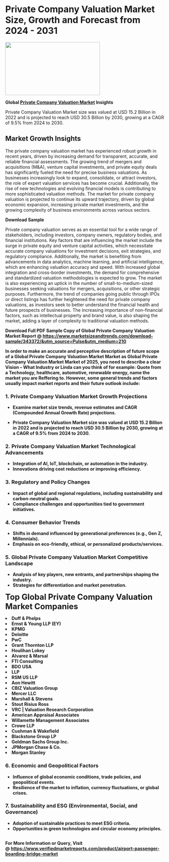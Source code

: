 <H1>Private Company Valuation Market Size, Growth and Forecast from 2024 - 2031</H1><img class="aligncenter size-medium wp-image-584254" src="https://thirdeyenews.in/wp-content/uploads/2024/09/Global-Market-Research-300x168.jpeg" alt="" width="300" height="168" /><p><strong>Global&nbsp;<a href="https://www.marketsizeandtrends.com/download-sample/343372/&amp;utm_source=Pulse&amp;utm_medium=210">Private Company Valuation Market</a> Insights</strong></p><p>Private Company Valuation Market size was valued at USD 15.2 Billion in 2022 and is projected to reach USD 30.5 Billion by 2030, growing at a CAGR of 9.5% from 2024 to 2030.</p><p><h2>Market Growth Insights</h2> <p>The private company valuation market has experienced robust growth in recent years, driven by increasing demand for transparent, accurate, and reliable financial assessments. The growing trend of mergers and acquisitions (M&A), venture capital investments, and private equity deals has significantly fueled the need for precise business valuations. As businesses increasingly look to expand, consolidate, or attract investors, the role of expert valuation services has become crucial. Additionally, the rise of new technologies and evolving financial models is contributing to more sophisticated valuation methods. The market for private company valuation is projected to continue its upward trajectory, driven by global economic expansion, increasing private market investments, and the growing complexity of business environments across various sectors.</p> <p><strong>Download Sample</strong></p> <p>Private company valuation serves as an essential tool for a wide range of stakeholders, including investors, company owners, regulatory bodies, and financial institutions. Key factors that are influencing the market include the surge in private equity and venture capital activities, which necessitate accurate company valuations for investment decisions, exit strategies, and regulatory compliance. Additionally, the market is benefiting from advancements in data analytics, machine learning, and artificial intelligence, which are enhancing valuation accuracy and speed. With increased global integration and cross-border investments, the demand for comprehensive and standardized valuation methodologies is expected to grow. The market is also experiencing an uptick in the number of small-to-medium-sized businesses seeking valuations for mergers, acquisitions, or other strategic purposes. Furthermore, the trend of companies going public through IPOs or direct listings has further heightened the need for private company valuations, as investors seek to better understand the financial health and future prospects of businesses. The increasing importance of non-financial factors, such as intellectual property and brand value, is also shaping the market, adding a layer of complexity to traditional valuation methods.</p> <p><strong></p><p><span class=""><strong>Download Full PDF Sample Copy of Global Private Company Valuation Market Report</strong> @ <a href="https://www.marketsizeandtrends.com/download-sample/343372/&amp;utm_source=Pulse&amp;utm_medium=210" target="_blank">https://www.marketsizeandtrends.com/download-sample/343372/&amp;utm_source=Pulse&amp;utm_medium=210</a></span></p><p>In order to make an accurate and perceptive description of future scope of a Global&nbsp;Private Company Valuation Market Market as Global&nbsp;Private Company Valuation Market Market of 2025, you need to describe a clear Vision &ndash; What Industry or Linda can you think of for example: Quote from a Technology, healthcare, automotive, renewable energy, name the market you are Reffering to. However, some general trends and factors usually impact market reports and their future outlook include:</p><h3>1.&nbsp;<strong>Private Company Valuation Market Growth Projections</strong></h3><ul><li>Examine market size trends, revenue estimates and CAGR (Compounded Annual Growth Rate) projections.</li><li><p>Private Company Valuation Market size was valued at USD 15.2 Billion in 2022 and is projected to reach USD 30.5 Billion by 2030, growing at a CAGR of 9.5% from 2024 to 2030.</p></li></ul><h3>2.&nbsp;<strong>Private Company Valuation Market Technological Advancements</strong></h3><ul><li>Integration of AI, IoT, blockchain, or automation in the industry.</li><li>Innovations driving cost reductions or improving efficiency.</li></ul><h3>3.&nbsp;<strong>Regulatory and Policy Changes</strong></h3><ul><li>Impact of global and regional regulations, including sustainability and carbon-neutral goals.</li><li>Compliance challenges and opportunities tied to government initiatives.</li></ul><h3>4.&nbsp;<strong>Consumer Behavior Trends</strong></h3><ul><li>Shifts in demand influenced by generational preferences (e.g., Gen Z, Millennials).</li><li>Emphasis on eco-friendly, ethical, or personalized products/services.</li></ul><h3>5.&nbsp;<strong>Global Private Company Valuation Market Competitive Landscape</strong></h3><ul><li>Analysis of key players, new entrants, and partnerships shaping the industry.</li><li>Strategies for differentiation and market penetration.</li></ul><p data-pm-slice="1 1 []"><span style="color: inherit; font-family: inherit; font-size: 25px;">Top Global Private Company Valuation Market Companies</span></p><div class="" data-test-id=""><p><li>Duff & Phelps</li><li> Ernst & Young LLP (EY)</li><li> KPMG</li><li> Deloitte</li><li> PwC</li><li> Grant Thornton LLP</li><li> Houlihan Lokey</li><li> Alvarez & Marsal</li><li> FTI Consulting</li><li> BDO USA</li><li> LLP</li><li> RSM US LLP</li><li> Aon Hewitt</li><li> CBIZ Valuation Group</li><li> Mercer LLC</li><li> Marshall & Stevens</li><li> Stout Risius Ross</li><li> VRC | Valuation Research Corporation</li><li> American Appraisal Associates</li><li> Willamette Management Associates</li><li> Crowe LLP</li><li> Cushman & Wakefield</li><li> Blackstone Group LP</li><li> Goldman Sachs Group Inc.</li><li> JPMorgan Chase & Co.</li><li> Morgan Stanley</li></p></div><h3>6.&nbsp;<strong>Economic and Geopolitical Factors</strong></h3><ul><li>Influence of global economic conditions, trade policies, and geopolitical events.</li><li>Resilience of the market to inflation, currency fluctuations, or global crises.</li></ul><h3>7.&nbsp;<strong>Sustainability and ESG (Environmental, Social, and Governance)</strong></h3><ul><li>Adoption of sustainable practices to meet ESG criteria.</li><li>Opportunities in green technologies and circular economy principles.</li></ul><h2><strong style="font-size: 14px;">For More Information or Query, Visit @&nbsp;</strong><a style="background-color: #ffffff; font-size: 14px;" href="https://www.marketsizeandtrends.com/report/private-company-valuation-market/" target="_blank">https://www.verifiedmarketreports.com/product/airport-passenger-boarding-bridge-market</a></h2>
